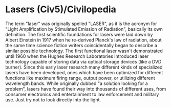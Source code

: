 # Lasers (Civ5)/Civilopedia

The term "laser" was originally spelled "LASER", as it is the acronym for "Light Amplification by Stimulated Emission of Radiation", basically its own definition. The first scientific foundations for lasers were laid down by Albert Einstein in 1917 when he re-derived Planck's law of radiation, about the same time science fiction writers coincidentally began to describe a similar possible technology. The first functional laser wasn't demonstrated until 1960 when the Hughes Research Laboratories introduced laser technology capable of storing data via optical storage devices (like a DVD burner).
Since this early laser research many different kinds of specialized lasers have been developed, ones which have been optimized for different functions like maximum firing range, output power, or utilizing different wavelength bands. While originally dubbed "a solution looking for a problem", lasers have found their way into thousands of different uses, from consumer electronics and entertainment to law enforcement and military use. Just try not to look directly into the light.